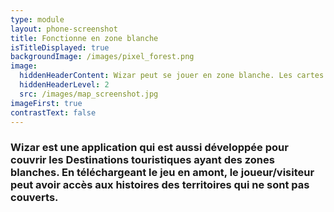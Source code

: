```yaml
---
type: module
layout: phone-screenshot
title: Fonctionne en zone blanche
isTitleDisplayed: true
backgroundImage: /images/pixel_forest.png
image:
  hiddenHeaderContent: Wizar peut se jouer en zone blanche. Les cartes sont pré-téléchargeables et peuvent se jouer sans connexion internet.
  hiddenHeaderLevel: 2
  src: /images/map_screenshot.jpg
imageFirst: true
contrastText: false
---
```

### Wizar est une application qui est aussi développée pour couvrir les **Destinations** touristiques ayant des **zones blanches**. En téléchargeant le **jeu** en amont, le **joueur/visiteur** peut avoir accès aux histoires des territoires qui ne sont pas couverts.